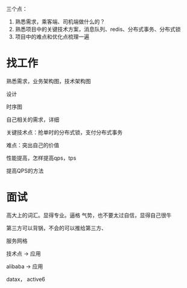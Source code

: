 三个点：

1. 熟悉需求，乘客端、司机端做什么的？
2. 熟悉项目中的关键技术方案，消息队列、redis、分布式事务、分布式锁
3. 项目中的难点和优化点梳理一遍





# 找工作

熟悉需求，业务架构图，技术架构图

设计

时序图



自己相关的需求，详细

关键技术点：抢单时的分布式锁，支付分布式事务

难点：突出自己的价值

性能提高，怎样提高qps，tps



提高QPS的方法



# 面试

高大上的词汇。显得专业。逼格 气势，也不要太过自信，显得自己很牛



第三方可以背锅，不会的可以推给第三方、



服务网格

技术点 -> 应用

alibaba  -> 应用

datax， active6